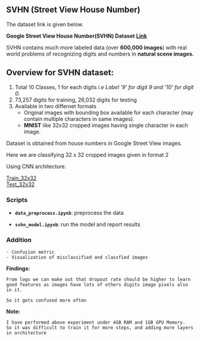 ## SVHN (Street View House Number)
The dataset link is given below.

**Google Street View House Number(SVHN) Dataset**        **[Link](http://ufldl.stanford.edu/housenumbers/)**

 SVHN contains much more labeled data (over **600,000 images**) with real world problems of recognizing digits and numbers in **natural scene images.**


## Overview for SVHN dataset:

1. Total 10 Classes, 1 for each digits  *i.e Label '9' for digit 9 and '10' for digit 0.*
2. 73,257 digits for training, 26,032 digits for testing
3. Available in two differnet formats
   - Original images with bounding box available for each character (may contain multiple characters in same images).
   - **MNIST** like 32x32 cropped images having single character in each image.
 



Dataset is obtained from house numbers in Google Street View images. 


Here we are classifying 32 x 32 cropped images given in format 2 

Using CNN architecture.

[Train_32x32](http://ufldl.stanford.edu/housenumbers/train_32x32.mat)                     
[Test_32x32](http://ufldl.stanford.edu/housenumbers/test_32x32.mat)

### Scripts

   - **`data_preprocess.ipynb`**: preprocess the data
   
   - **`svhn_model.ipynb`**: run the model and report results
    
### Addition
 ```
- Confusion metric 
- Visualization of misclassified and classfied images
```
    
**Findings:**
```
From logs we can make out that dropout rate should be higher to learn
good features as images have lots of others digits image pixels also in it.

So it gets confused more often
```

**Note:** 
```
I have performed above experiment under 4GB RAM and 1GB GPU Memory.
So it was difficult to train it for more steps, and adding more layers in architecture
```
